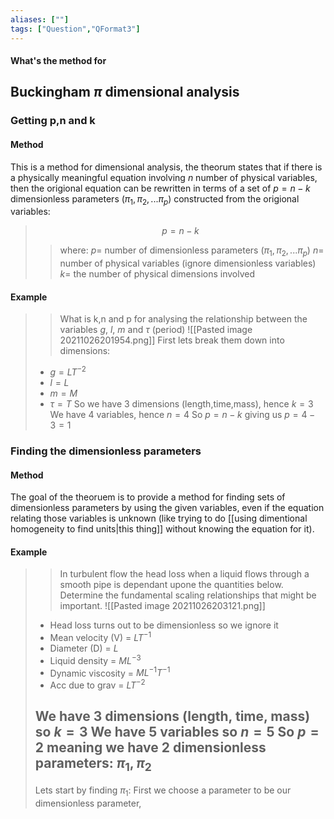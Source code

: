 ```yaml
---
aliases: [""]
tags: ["Question","QFormat3"]
---
```


#### What's the method for
## Buckingham $\pi$ dimensional analysis
### Getting p,n and k
#### Method
This is a method for dimensional analysis, the theorum states that if there is a physically meaningful equation involving $n$ number of physical variables, then the origional equation can be rewritten in terms of a set of $p=n-k$ dimensionless parameters ($\pi_1,\pi_2,...\pi_p$) constructed from the origional variables:

> $$ p = n-k $$ 
>> where:
>> $p=$ number of dimensionless parameters ($\pi_1,\pi_2,...\pi_p$)
>> $n=$ number of physical variables (ignore dimensionless variables)
>> $k=$ the number of physical dimensions involved 

#### Example

>> What is k,n and p for analysing the relationship between the variables $g$, $l$, $m$ and $\tau$ (period)
>> ![[Pasted image 20211026201954.png]]
> First lets break them down into dimensions:
> - $g=LT^{-2}$
> - $l=L$
> - $m=M$
> - $\tau=T$
> So we have 3 dimensions (length,time,mass), hence $k=3$
> We have 4 variables, hence $n=4$
> So $p = n-k$ giving us $p = 4-3 = 1$

### Finding the dimensionless parameters
#### Method
The goal of the theoruem is to provide a method for finding sets of dimensionless parameters by using the given variables, even if the equation relating those variables is unknown (like trying to do [[using dimentional homogeneity to find units|this thing]] without knowing the equation for it).


#### Example
>> In turbulent flow the head loss when a liquid flows through a smooth pipe is dependant upone the quantities below. Determine the fundamental scaling relationships that might be important.
>> ![[Pasted image 20211026203121.png]]
> - Head loss turns out to be dimensionless so we ignore it
> - Mean velocity (V) = $LT^{-1}$
> - Diameter (D) = $L$
> - Liquid density = $ML^{-3}$
> - Dynamic viscosity = $ML^{-1}T^{-1}$
> - Acc due to grav = $LT^{-2}$
> 
>  We have 3 dimensions (length, time, mass) so $k=3$
>  We have 5 variables so $n=5$
>  So $p=2$ meaning we have 2 dimensionless parameters: $\pi_1,\pi_2$
> --- 
> Lets start by finding $\pi_1$:
> First we choose a parameter to be our dimensionless parameter, 